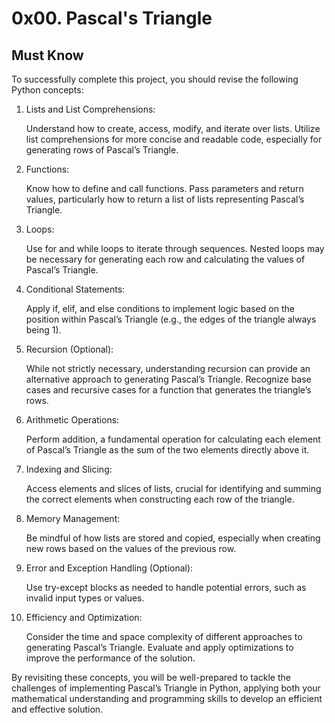 # 0x00. Pascal's Triangle

## Must Know

To successfully complete this project, you should revise the following Python concepts:

1. Lists and List Comprehensions:

    Understand how to create, access, modify, and iterate over lists.
Utilize list comprehensions for more concise and readable code, especially for generating rows of Pascal’s Triangle.

2. Functions:

    Know how to define and call functions.
Pass parameters and return values, particularly how to return a list of lists representing Pascal’s Triangle.

3. Loops:

    Use for and while loops to iterate through sequences.
Nested loops may be necessary for generating each row and calculating the values of Pascal’s Triangle.

4. Conditional Statements:

    Apply if, elif, and else conditions to implement logic based on the position within Pascal’s Triangle (e.g., the edges of the triangle always being 1).

5. Recursion (Optional):

    While not strictly necessary, understanding recursion can provide an alternative approach to generating Pascal’s Triangle.
Recognize base cases and recursive cases for a function that generates the triangle’s rows.

6. Arithmetic Operations:

    Perform addition, a fundamental operation for calculating each element of Pascal’s Triangle as the sum of the two elements directly above it.

7. Indexing and Slicing:

    Access elements and slices of lists, crucial for identifying and summing the correct elements when constructing each row of the triangle.

8. Memory Management:

    Be mindful of how lists are stored and copied, especially when creating new rows based on the values of the previous row.

9. Error and Exception Handling (Optional):

    Use try-except blocks as needed to handle potential errors, such as invalid input types or values.

10. Efficiency and Optimization:

    Consider the time and space complexity of different approaches to generating Pascal’s Triangle.
Evaluate and apply optimizations to improve the performance of the solution.

By revisiting these concepts, you will be well-prepared to tackle the challenges of implementing Pascal’s Triangle in Python, applying both your mathematical understanding and programming skills to develop an efficient and effective solution.
